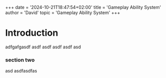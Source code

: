 +++
date = '2024-10-21T18:47:54+02:00'
title = 'Gameplay Ability System'
author = 'David'
topic = 'Gameplay Ability System'
+++

# Introduction

adfgafgasdf asdf asdf asdf asdf asd

### section two 
asd
asdfasdfas